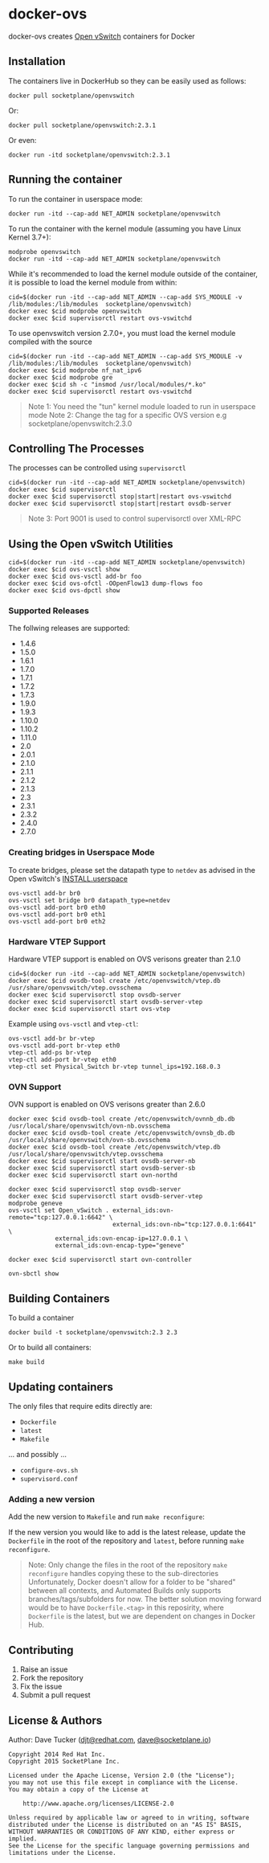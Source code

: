 docker-ovs
==========

docker-ovs creates [Open vSwitch](http://openvswitch.org) containers for Docker

## Installation

The containers live in DockerHub so they can be easily used as follows:

    docker pull socketplane/openvswitch

Or:

    docker pull socketplane/openvswitch:2.3.1

Or even:

    docker run -itd socketplane/openvswitch:2.3.1

## Running the container

To run the container in userspace mode:

    docker run -itd --cap-add NET_ADMIN socketplane/openvswitch

To run the container with the kernel module (assuming you have Linux Kernel 3.7+):

    modprobe openvswitch
    docker run -itd --cap-add NET_ADMIN socketplane/openvswitch

While it's recommended to load the kernel module outside of the container, it is possible to load the kernel module from within:

    cid=$(docker run -itd --cap-add NET_ADMIN --cap-add SYS_MODULE -v /lib/modules:/lib/modules  socketplane/openvswitch)
    docker exec $cid modprobe openvswitch
    docker exec $cid supervisorctl restart ovs-vswitchd

To use openvswitch version 2.7.0+, you must load the kernel module compiled with
the source

    cid=$(docker run -itd --cap-add NET_ADMIN --cap-add SYS_MODULE -v /lib/modules:/lib/modules  socketplane/openvswitch)
    docker exec $cid modprobe nf_nat_ipv6
    docker exec $cid modprobe gre
    docker exec $cid sh -c "insmod /usr/local/modules/*.ko"
    docker exec $cid supervisorctl restart ovs-vswitchd

> Note 1: You need the "tun" kernel module loaded to run in userspace mode
> Note 2: Change the tag for a specific OVS version e.g socketplane/openvswitch:2.3.0

## Controlling The Processes

The processes can be controlled using  `supervisorctl`

	cid=$(docker run -itd --cap-add NET_ADMIN socketplane/openvswitch)
	docker exec $cid supervisorctl
	docker exec $cid supervisorctl stop|start|restart ovs-vswitchd
	docker exec $cid supervisorctl stop|start|restart ovsdb-server

> Note 3: Port 9001 is used to control supervisorctl over XML-RPC

## Using the Open vSwitch Utilities

	cid=$(docker run -itd --cap-add NET_ADMIN socketplane/openvswitch)
	docker exec $cid ovs-vsctl show
	docker exec $cid ovs-vsctl add-br foo
	docker exec $cid ovs-ofctl -OOpenFlow13 dump-flows foo
	docker exec $cid ovs-dpctl show

### Supported Releases

The follwing releases are supported:

- 1.4.6
- 1.5.0
- 1.6.1
- 1.7.0
- 1.7.1
- 1.7.2
- 1.7.3
- 1.9.0
- 1.9.3
- 1.10.0
- 1.10.2
- 1.11.0
- 2.0
- 2.0.1
- 2.1.0
- 2.1.1
- 2.1.2
- 2.1.3
- 2.3
- 2.3.1
- 2.3.2
- 2.4.0
- 2.7.0

### Creating bridges in Userspace Mode

To create bridges, please set the datapath type to `netdev` as advised in the Open vSwitch's [INSTALL.userspace](http://git.openvswitch.org/cgi-bin/gitweb.cgi?p=openvswitch;a=blob;f=INSTALL.userspace;h=f54b93e2e54c2efdc88054519038d98390e4183c;hb=HEAD)

    ovs-vsctl add-br br0
    ovs-vsctl set bridge br0 datapath_type=netdev
    ovs-vsctl add-port br0 eth0
    ovs-vsctl add-port br0 eth1
    ovs-vsctl add-port br0 eth2

### Hardware VTEP Support

Hardware VTEP support is enabled on OVS verisons greater than 2.1.0

    cid=$(docker run -itd --cap-add NET_ADMIN socketplane/openvswitch)
    docker exec $cid ovsdb-tool create /etc/openvswitch/vtep.db /usr/share/openvswitch/vtep.ovsschema
    docker exec $cid supervisorctl stop ovsdb-server
    docker exec $cid supervisorctl start ovsdb-server-vtep
    docker exec $cid supervisorctl start ovs-vtep

Example using `ovs-vsctl` and `vtep-ctl`:

    ovs-vsctl add-br br-vtep
    ovs-vsctl add-port br-vtep eth0
    vtep-ctl add-ps br-vtep
    vtep-ctl add-port br-vtep eth0
    vtep-ctl set Physical_Switch br-vtep tunnel_ips=192.168.0.3

### OVN Support

OVN support is enabled on OVS verisons greater than 2.6.0

    docker exec $cid ovsdb-tool create /etc/openvswitch/ovnnb_db.db /usr/local/share/openvswitch/ovn-nb.ovsschema
    docker exec $cid ovsdb-tool create /etc/openvswitch/ovnsb_db.db /usr/local/share/openvswitch/ovn-sb.ovsschema
    docker exec $cid ovsdb-tool create /etc/openvswitch/vtep.db /usr/local/share/openvswitch/vtep.ovsschema
    docker exec $cid supervisorctl start ovsdb-server-nb
    docker exec $cid supervisorctl start ovsdb-server-sb
    docker exec $cid supervisorctl start ovn-northd

    docker exec $cid supervisorctl stop ovsdb-server
    docker exec $cid supervisorctl start ovsdb-server-vtep
    modprobe geneve
    ovs-vsctl set Open_vSwitch . external_ids:ovn-remote="tcp:127.0.0.1:6642" \
                                 external_ids:ovn-nb="tcp:127.0.0.1:6641" \
				 external_ids:ovn-encap-ip=127.0.0.1 \
				 external_ids:ovn-encap-type="geneve"

    docker exec $cid supervisorctl start ovn-controller

    ovn-sbctl show

## Building Containers

To build a container

    docker build -t socketplane/openvswitch:2.3 2.3

Or to build all containers:

    make build

## Updating containers

The only files that require edits directly are:

- `Dockerfile`
- `latest`
- `Makefile`

... and possibly ...

- `configure-ovs.sh`
- `supervisord.conf`

### Adding a new version

Add the new version to `Makefile` and run `make reconfigure`:

If the new version you would like to add is the latest release, update the `Dockerfile` in the root of the repository  and `latest`, before running `make reconfigure`.

> Note: Only change the files in the root of the repository
> `make reconfigure`  handles copying these to the sub-directories
> Unfortunately, Docker doesn't allow for a folder to be "shared" between all contexts, and Automated Builds only supports branches/tags/subfolders for now.
> The better solution moving forward would be to have `Dockerfile.<tag>` in this reposirity, where `Dockerfile` is the latest, but we are dependent on changes in Docker Hub.

## Contributing

1. Raise an issue
2. Fork the repository
3. Fix the issue
4. Submit a pull request

## License & Authors

Author: Dave Tucker (djt@redhat.com, dave@socketplane.io)

    Copyright 2014 Red Hat Inc.
    Copyright 2015 SocketPlane Inc.

    Licensed under the Apache License, Version 2.0 (the "License");
    you may not use this file except in compliance with the License.
    You may obtain a copy of the License at

        http://www.apache.org/licenses/LICENSE-2.0

    Unless required by applicable law or agreed to in writing, software
    distributed under the License is distributed on an "AS IS" BASIS,
    WITHOUT WARRANTIES OR CONDITIONS OF ANY KIND, either express or implied.
    See the License for the specific language governing permissions and
    limitations under the License.
